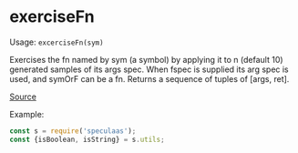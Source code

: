 exerciseFn
=====

Usage: ```excerciseFn(sym)```

Exercises the fn named by sym (a symbol) by applying it to
n (default 10) generated samples of its args spec. When fspec is
supplied its arg spec is used, and symOrF can be a fn.  Returns a
sequence of tuples of [args, ret].

[Source](https://github.com/mrijk/speculaas/blob/master/lib/excercise.js)

Example:

```js
const s = require('speculaas');
const {isBoolean, isString} = s.utils;
```
